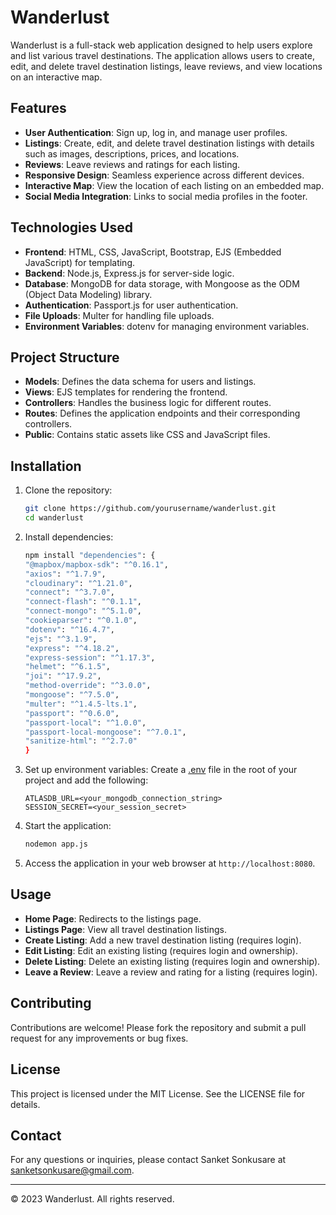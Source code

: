 # Wanderlust

Wanderlust is a full-stack web application designed to help users explore and list various travel destinations. The application allows users to create, edit, and delete travel destination listings, leave reviews, and view locations on an interactive map.

## Features

- **User Authentication**: Sign up, log in, and manage user profiles.
- **Listings**: Create, edit, and delete travel destination listings with details such as images, descriptions, prices, and locations.
- **Reviews**: Leave reviews and ratings for each listing.
- **Responsive Design**: Seamless experience across different devices.
- **Interactive Map**: View the location of each listing on an embedded map.
- **Social Media Integration**: Links to social media profiles in the footer.

## Technologies Used

- **Frontend**: HTML, CSS, JavaScript, Bootstrap, EJS (Embedded JavaScript) for templating.
- **Backend**: Node.js, Express.js for server-side logic.
- **Database**: MongoDB for data storage, with Mongoose as the ODM (Object Data Modeling) library.
- **Authentication**: Passport.js for user authentication.
- **File Uploads**: Multer for handling file uploads.
- **Environment Variables**: dotenv for managing environment variables.

## Project Structure

- **Models**: Defines the data schema for users and listings.
- **Views**: EJS templates for rendering the frontend.
- **Controllers**: Handles the business logic for different routes.
- **Routes**: Defines the application endpoints and their corresponding controllers.
- **Public**: Contains static assets like CSS and JavaScript files.

## Installation

1. Clone the repository:
    ```sh
    git clone https://github.com/yourusername/wanderlust.git
    cd wanderlust
    ```

2. Install dependencies:
    ```sh
    npm install "dependencies": {
    "@mapbox/mapbox-sdk": "^0.16.1",
    "axios": "^1.7.9",
    "cloudinary": "^1.21.0",
    "connect": "^3.7.0",
    "connect-flash": "^0.1.1",
    "connect-mongo": "^5.1.0",
    "cookieparser": "^0.1.0",
    "dotenv": "^16.4.7",
    "ejs": "^3.1.9",
    "express": "^4.18.2",
    "express-session": "^1.17.3",
    "helmet": "^6.1.5",
    "joi": "^17.9.2",
    "method-override": "^3.0.0",
    "mongoose": "^7.5.0",
    "multer": "^1.4.5-lts.1",
    "passport": "^0.6.0",
    "passport-local": "^1.0.0",
    "passport-local-mongoose": "^7.0.1",
    "sanitize-html": "^2.7.0"
    }
    ```

3. Set up environment variables:
    Create a [.env](http://_vscodecontentref_/0) file in the root of your project and add the following:
    ```env
    ATLASDB_URL=<your_mongodb_connection_string>
    SESSION_SECRET=<your_session_secret>
    ```

4. Start the application:
    ```sh
    nodemon app.js
    ```

5. Access the application in your web browser at `http://localhost:8080`.

## Usage

- **Home Page**: Redirects to the listings page.
- **Listings Page**: View all travel destination listings.
- **Create Listing**: Add a new travel destination listing (requires login).
- **Edit Listing**: Edit an existing listing (requires login and ownership).
- **Delete Listing**: Delete an existing listing (requires login and ownership).
- **Leave a Review**: Leave a review and rating for a listing (requires login).

## Contributing

Contributions are welcome! Please fork the repository and submit a pull request for any improvements or bug fixes.

## License

This project is licensed under the MIT License. See the LICENSE file for details.

## Contact

For any questions or inquiries, please contact Sanket Sonkusare at [sanketsonkusare@gmail.com](mailto:sanketsonkusare@gmail.com).

---

&copy; 2023 Wanderlust. All rights reserved.
